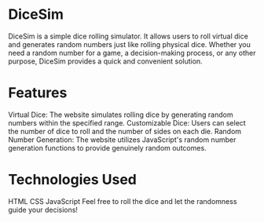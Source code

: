 # DiceSim
DiceSim is a simple dice rolling simulator. It allows users to roll virtual dice and generates random numbers just like rolling physical dice. Whether you need a random number for a game, a decision-making process, or any other purpose, DiceSim provides a quick and convenient solution.

# Features
Virtual Dice: The website simulates rolling dice by generating random numbers within the specified range.
Customizable Dice: Users can select the number of dice to roll and the number of sides on each die.
Random Number Generation: The website utilizes JavaScript's random number generation functions to provide genuinely random outcomes.

# Technologies Used
HTML
CSS
JavaScript
Feel free to roll the dice and let the randomness guide your decisions!
